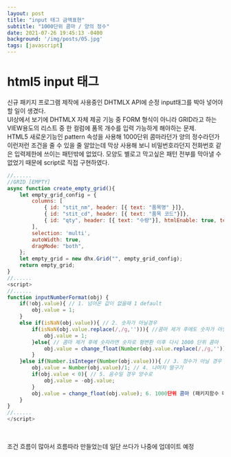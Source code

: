 ```yaml
---
layout: post
title: "input 태그 금액표현"
subtitle: "1000단위 콤마 / 양의 정수"
date: 2021-07-26 19:45:13 -0400
background: '/img/posts/05.jpg'
tags: [javascript]
---
```

# html5 input 태그
신규 패키지 프로그램 제작에 사용중인 DHTMLX API에 순정 input태그를 박아 넣어야 할 일이 생겼다.    
UI상에서 보기에 DHTMLX 자체 제공 기능 중 FORM 형식이 아니라 GRID라고 하는 VIEW용도의 리스트 중 한 컬럼에 품목 개수를 입력 가능하게 해야하는 문제.   
HTML5 새로운기능인 pattern 속성을 사용해 1000단위 콤마라던가 양의 정수라던가 이런저런 조건을 줄 수 있을 줄 알았는데 막상 사용해 보니 비밀번호라던지 전화번호 같은 
입력제한에 쓰이는 패턴밖에 없었다.
모양도 별로고 막고싶은 패턴 전부를 막아낼 수 없었기 때문에 script로 직접 구현하였다.   

``` javascript
//......
//GRID [EMPTY]
async function create_empty_grid(){
	let empty_grid_config = {
		columns: [
			{ id: "stit_nm", header: [{ text: "품목명" }]},
			{ id: "stit_cd", header: [{ text: "품목 코드"}]},
			{ id: "qty", header: [{ text: "수량"}], htmlEnable: true, template: () => '<input id="qty_input" type="text" value ="1" onkeyup="inputNumberFormat(this)">'}, //input HTML
		],
		selection: 'multi',
		autoWidth: true, 
		dragMode: "both",
	};
	let empty_grid = new dhx.Grid("", empty_grid_config);
	return empty_grid;
}
//......
<script>
//......
function inputNumberFormat(obj) {
	if(!obj.value){ // 1. 넘어온 값이 없을때 1 default
		obj.value = 1;
	}
	else if(isNaN(obj.value)){ // 2. 숫자가 아닐경우 
		if(isNaN(obj.value.replace(/,/g,''))){ //콤마 제거 후에도 숫자가 아닐경우 1로 변경
			obj.value = 1;
		}else{ // 콤마 제거 후에 숫자라면 숫자로 형변환 이후 다시 1000 단위 콤마
			obj.value = change_float(Number(obj.value.replace(/,/g,'')));
		}
	}else if(Number.isInteger(Number(obj.value))){ // 3. 정수가 아닐 경우 
		obj.value = Number(obj.value)/1; // 4. 나머지 떨구기
		if(obj.value < 0){ // 5. 음수일 경우 양수로
			obj.value = -obj.value;
		}
		obj.value = change_float(obj.value); 6. 1000단위 콤마 (패키지함수 따로 구현) -> 2번으로
	}
}
//......
</script>

```
<br>

조건 흐름이 많아서 흐름따라 만들었는데 일단 쓰다가 나중에 업데이트 예정
